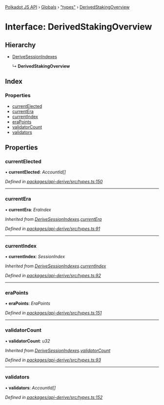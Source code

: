 [Polkadot JS API](../README.md) › [Globals](../globals.md) › ["types"](../modules/_types_.md) › [DerivedStakingOverview](_types_.derivedstakingoverview.md)

# Interface: DerivedStakingOverview

## Hierarchy

* [DeriveSessionIndexes](_types_.derivesessionindexes.md)

  ↳ **DerivedStakingOverview**

## Index

### Properties

* [currentElected](_types_.derivedstakingoverview.md#currentelected)
* [currentEra](_types_.derivedstakingoverview.md#currentera)
* [currentIndex](_types_.derivedstakingoverview.md#currentindex)
* [eraPoints](_types_.derivedstakingoverview.md#erapoints)
* [validatorCount](_types_.derivedstakingoverview.md#validatorcount)
* [validators](_types_.derivedstakingoverview.md#validators)

## Properties

###  currentElected

• **currentElected**: *AccountId[]*

*Defined in [packages/api-derive/src/types.ts:150](https://github.com/polkadot-js/api/blob/33fd1b1c78/packages/api-derive/src/types.ts#L150)*

___

###  currentEra

• **currentEra**: *EraIndex*

*Inherited from [DeriveSessionIndexes](_types_.derivesessionindexes.md).[currentEra](_types_.derivesessionindexes.md#currentera)*

*Defined in [packages/api-derive/src/types.ts:91](https://github.com/polkadot-js/api/blob/33fd1b1c78/packages/api-derive/src/types.ts#L91)*

___

###  currentIndex

• **currentIndex**: *SessionIndex*

*Inherited from [DeriveSessionIndexes](_types_.derivesessionindexes.md).[currentIndex](_types_.derivesessionindexes.md#currentindex)*

*Defined in [packages/api-derive/src/types.ts:92](https://github.com/polkadot-js/api/blob/33fd1b1c78/packages/api-derive/src/types.ts#L92)*

___

###  eraPoints

• **eraPoints**: *EraPoints*

*Defined in [packages/api-derive/src/types.ts:151](https://github.com/polkadot-js/api/blob/33fd1b1c78/packages/api-derive/src/types.ts#L151)*

___

###  validatorCount

• **validatorCount**: *u32*

*Inherited from [DeriveSessionIndexes](_types_.derivesessionindexes.md).[validatorCount](_types_.derivesessionindexes.md#validatorcount)*

*Defined in [packages/api-derive/src/types.ts:93](https://github.com/polkadot-js/api/blob/33fd1b1c78/packages/api-derive/src/types.ts#L93)*

___

###  validators

• **validators**: *AccountId[]*

*Defined in [packages/api-derive/src/types.ts:152](https://github.com/polkadot-js/api/blob/33fd1b1c78/packages/api-derive/src/types.ts#L152)*
